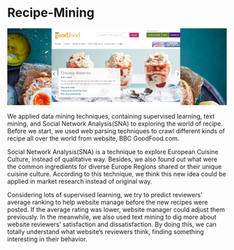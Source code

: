 # Recipe-Mining
![images](https://github.com/SuperMayLiO/Recipe-Mining/blob/master/bbcgoodfood.PNG)

We applied data mining techniques, containing supervised learning, text mining, and Social Network Analysis(SNA) to exploring the world of recipe. Before we start, we used web parsing techniques to crawl different kinds of recipe all over the world from website, BBC GoodFood.com.

Social Network Analysis(SNA) is a technique to explore European Cuisine Culture, instead of qualitative way. Besides, we also found out what were the common ingredients for diverse Europe Regions shared or their unique cuisine culture. According to this technique, we think this new idea could be applied in market research instead of original way.

Considering lots of supervised learning, we try to predict reviewers’ average ranking to help website manage before the new recipes were posted. If the average rating was lower, website manager could adjust them previously. In the meanwhile, we also used text mining to dig more about website reviewers’ satisfaction and dissatisfaction. By doing this, we can totally understand what website’s reviewers think, finding something interesting in their behavior.
